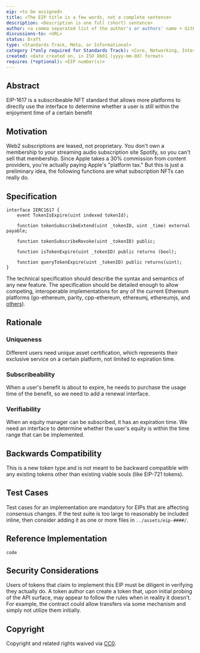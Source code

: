```yaml
---
eip: <to be assigned>
title: <The EIP title is a few words, not a complete sentence>
description: <Description is one full (short) sentence>
author: <a comma separated list of the author's or authors' name + GitHub username (in parenthesis), or name and email (in angle brackets).  Example, FirstName LastName (@GitHubUsername), FirstName LastName <foo@bar.com>, FirstName (@GitHubUsername) and GitHubUsername (@GitHubUsername)>
discussions-to: <URL>
status: Draft
type: <Standards Track, Meta, or Informational>
category (*only required for Standards Track): <Core, Networking, Interface, or ERC>
created: <date created on, in ISO 8601 (yyyy-mm-dd) format>
requires (*optional): <EIP number(s)>
---
```



## Abstract
EIP-1617 is a subscribeable NFT standard that allows more platforms to directly use the interface to determine whether a user is still within the enjoyment time of a certain benefit

## Motivation
Web2 subscriptions are leased, not proprietary. You don't own a membership to your streaming audio subscription site Spotify, so you can't sell that membership. Since Apple takes a 30% commission from content providers, you're actually paying Apple's "platform tax." But this is just a preliminary idea, the following functions are what subscription NFTs can really do.


## Specification
```
interface IERC1617 {
    event TokenIsExpire(uint indexed tokenId);

    function tokenSubscribeExtend(uint _tokenID, uint _time) external payable;

    function tokenSubscribeRevoke(uint _tokenID) public;

    function isTokenExpire(uint _tokenID) public returns (bool);

    function queryTokenExpire(uint _tokenID) public returns(uint);
} 
```

The technical specification should describe the syntax and semantics of any new feature. The specification should be detailed enough to allow competing, interoperable implementations for any of the current Ethereum platforms (go-ethereum, parity, cpp-ethereum, ethereumj, ethereumjs, and [others](https://github.com/ethereum/wiki/wiki/Clients)).

## Rationale
### Uniqueness

  Different users need unique asset certification, which represents their exclusive service on a certain platform, not limited to expiration time.
  
  
### Subscribeability
  When a user's benefit is about to expire, he needs to purchase the usage time of the benefit, so we need to add a renewal interface.
  

### Verifiability
  
  When an equity manager can be subscribed, it has an expiration time. We need an interface to determine whether the user's equity is within the time range that can be implemented.

## Backwards Compatibility
This is a new token type and is not meant to be backward compatible with any existing tokens other than existing viable souls (like EIP-721 tokens).

## Test Cases
Test cases for an implementation are mandatory for EIPs that are affecting consensus changes.  If the test suite is too large to reasonably be included inline, then consider adding it as one or more files in `../assets/eip-####/`.

## Reference Implementation
```
code
```

## Security Considerations
Users of tokens that claim to implement this EIP must be diligent in verifying they actually do. A token author can create a token that, upon initial probing of the API surface, may appear to follow the rules when in reality it doesn't. For example, the contract could allow transfers via some mechanism and simply not utilize them initially.

## Copyright
Copyright and related rights waived via [CC0](/LICENSE.md).
